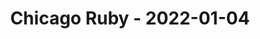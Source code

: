 ---
layout: post
title: Chicago Ruby - 2022-01-04
datetime: '2022-01-04T19:00:00-05:00'
name: Chicago Ruby
external_url: https://www.meetup.com/ChicagoRuby/events/pjfxvrydccbgb/
online_event: false
year_month: 2022-01
---